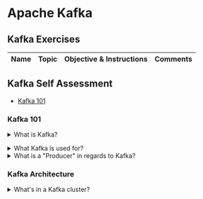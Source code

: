 # Apache Kafka

## Kafka Exercises

|Name|Topic|Objective & Instructions|Comments|
|--------|--------|------|----|

## Kafka Self Assessment

* [Kafka 101](#questions-kafka-101)

<a name="questions-kafka-101"></a>
### Kafka 101

<details>
<summary>What is Kafka?</summary><br><b>

[kafka.apache.org](https://kafka.apache.org): "Apache Kafka is an open-source distributed event streaming platform used by thousands of companies for high-performance data pipelines, streaming analytics, data integration, and mission-critical applications."

In other words, Kafka is a sort of distributed log where you can store events, read them and distribute them to different services and do it in high-scale and real-time.
</b></details>

<details>
<summary>What Kafka is used for?</summary><br><b>

- Real-time e-commerce
- Banking
- Health Care
- Automotive (traffic alerts, hazard alerts, ...)
- Real-time Fraud Detection
</b></details>

<details>
<summary>What is a "Producer" in regards to Kafka?</summary><br><b>

An application that publishes data to the Kafka cluster.
</b></details>

<a name="questions-kafka-architecture"></a>
### Kafka Architecture

<details>
<summary>What's in a Kafka cluster?</summary><br><b>

- Broker: a server with kafka process running on it. Such server has local storage. In a single Kafka clusters there are usually multiple brokers.
</b></details>
